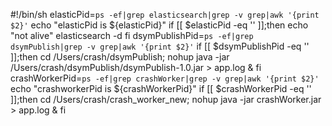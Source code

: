 #!/bin/sh
elasticPid=`ps -ef|grep elasticsearch|grep -v grep|awk '{print $2}'`
echo "elasticPid is ${elasticPid}"
if [[ $elasticPid -eq '' ]];then
        echo "not alive"
        elasticsearch -d
fi
dsymPublishPid=`ps -ef|grep dsymPublish|grep -v grep|awk '{print $2}'`
if [[ $dsymPublishPid -eq '' ]];then
        cd /Users/crash/dsymPublish;
        nohup java -jar /Users/crash/dsymPublish/dsymPublish-1.0.jar > app.log &
fi
crashWorkerPid=`ps -ef|grep crashWorker|grep -v grep|awk '{print $2}'`
echo "crashworkerPid is ${crashWorkerPid}"
if [[ $crashWorkerPid -eq '' ]];then
        cd /Users/crash/crash_worker_new;
        nohup java -jar  crashWorker.jar > app.log &
fi